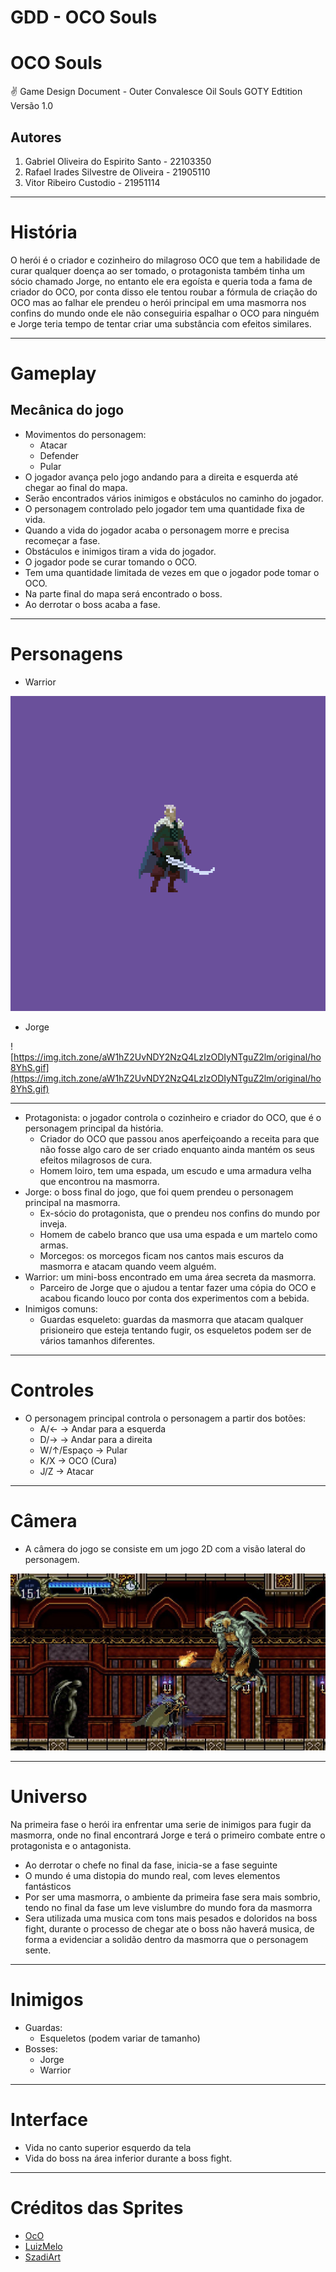 # GDD - OCO Souls

# OCO Souls

<aside>
✌️ Game Design Document - Outer Convalesce Oil Souls GOTY Edtition
Versão 1.0

</aside>

## Autores

1. Gabriel Oliveira do Espirito Santo - 22103350
2. Rafael Irades Silvestre de Oliveira - 21905110
3. Vitor Ribeiro Custodio - 21951114

---

# História

O herói é o criador e cozinheiro do milagroso OCO que tem a habilidade de curar qualquer doença ao ser tomado, o protagonista também tinha um sócio chamado Jorge, no entanto ele era egoísta e queria toda a fama de criador do OCO, por conta disso ele tentou roubar a fórmula de criação do OCO mas ao falhar ele prendeu o herói principal em uma masmorra nos confins do mundo onde ele não conseguiria espalhar o OCO para ninguém e Jorge teria tempo de tentar criar uma substância com efeitos similares.

---

# Gameplay

## Mecânica do jogo

- Movimentos do personagem:
    - Atacar
    - Defender
    - Pular
- O jogador avança pelo jogo andando para a direita e esquerda até chegar ao final do mapa.
- Serão encontrados vários inimigos e obstáculos no caminho do jogador.
- O personagem controlado pelo jogador tem uma quantidade fixa de vida.
- Quando a vida do jogador acaba o personagem morre e precisa recomeçar a fase.
- Obstáculos e inimigos tiram a vida do jogador.
- O jogador pode se curar tomando o OCO.
- Tem uma quantidade limitada de vezes em que o jogador pode tomar o OCO.
- Na parte final do mapa será encontrado o boss.
- Ao derrotar o boss acaba a fase.

---

# Personagens

- Warrior

![Y+Wq2Z.gif](GDD%20-%20OCO%20Souls%203e7cfb8f33b74e9baf770bb82d98fe53/YWq2Z.gif)

- Jorge

![https://img.itch.zone/aW1hZ2UvNDY2NzQ4LzIzODIyNTguZ2lm/original/ho8YhS.gif](https://img.itch.zone/aW1hZ2UvNDY2NzQ4LzIzODIyNTguZ2lm/original/ho8YhS.gif)

---

- Protagonista: o jogador controla o cozinheiro e criador do OCO, que é o personagem principal da história.
    - Criador do OCO que passou anos aperfeiçoando a receita para que não fosse algo caro de ser criado enquanto ainda mantém os seus efeitos milagrosos de cura.
    - Homem loiro, tem uma espada, um escudo e uma armadura velha que encontrou na masmorra.
- Jorge: o boss final do jogo, que foi quem prendeu o personagem principal na masmorra.
    - Ex-sócio do protagonista, que o prendeu nos confins do mundo por inveja.
    - Homem de cabelo branco que usa uma espada e um martelo como armas.
    - Morcegos: os morcegos ficam nos cantos mais escuros da masmorra e atacam quando veem alguém.
- Warrior: um mini-boss encontrado em uma área secreta da masmorra.
    - Parceiro de Jorge que o ajudou a tentar fazer uma cópia do OCO e acabou ficando louco por conta dos experimentos com a bebida.
- Inimigos comuns:
    - Guardas esqueleto: guardas da masmorra que atacam qualquer prisioneiro que esteja tentando fugir, os esqueletos podem ser de vários tamanhos diferentes.

---

# Controles

- O personagem principal controla o personagem a partir dos botões:
    - A/← → Andar para a esquerda
    - D/→ → Andar para a direita
    - W/↑/Espaço → Pular
    - K/X → OCO (Cura)
    - J/Z → Atacar

---

# Câmera

- A câmera do jogo se consiste em um jogo 2D com a visão lateral do personagem.

![Untitled](GDD%20-%20OCO%20Souls%203e7cfb8f33b74e9baf770bb82d98fe53/Untitled.png)

---

# Universo

Na primeira fase o herói ira enfrentar uma serie de inimigos para fugir da masmorra, onde no final encontrará Jorge e terá o primeiro combate entre o protagonista e o antagonista.

- Ao derrotar o chefe no final da fase, inicia-se a fase seguinte
- O mundo é uma distopia do mundo real, com leves elementos fantásticos
- Por ser uma masmorra, o ambiente da primeira fase sera mais sombrio, tendo no final da fase um leve vislumbre do mundo fora da masmorra
- Sera utilizada uma musica com tons mais pesados e doloridos na boss fight, durante o processo de chegar ate o boss não haverá musica, de forma a evidenciar a solidão dentro da masmorra que o personagem sente.

---

# Inimigos

- Guardas:
    - Esqueletos (podem variar de tamanho)
- Bosses:
    - Jorge
    - Warrior

---

# Interface

- Vida no canto superior esquerdo da tela
- Vida do boss na área inferior durante a boss fight.

---

# Créditos das Sprites

- [OcO](https://oco.itch.io/)
- [LuizMelo](https://luizmelo.itch.io/)
- [SzadiArt](https://szadiart.itch.io/)
